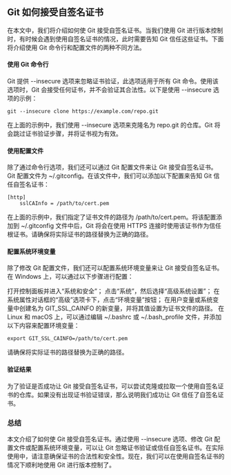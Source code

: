 ## Git 如何接受自签名证书
在本文中，我们将介绍如何使 Git 接受自签名证书。当我们使用 Git 进行版本控制时，有时候会遇到使用自签名证书的情况，此时需要告知 Git 信任这些证书。下面将介绍使用 Git 命令行和配置文件的两种不同方法。

#### 使用 Git 命令行
Git 提供 --insecure 选项来忽略证书验证，此选项适用于所有 Git 命令。使用该选项时，Git 会接受任何证书，并不会验证其合法性。以下是使用 --insecure 选项的示例：
```
git --insecure clone https://example.com/repo.git
```
在上面的示例中，我们使用 --insecure 选项来克隆名为 repo.git 的仓库。Git 将会跳过证书验证步骤，并将证书视为有效。

#### 使用配置文件
除了通过命令行选项，我们还可以通过 Git 配置文件来让 Git 接受自签名证书。Git 配置文件为 ~/.gitconfig。在该文件中，我们可以添加以下配置来告知 Git 信任自签名证书：
```
[http]
    sslCAInfo = /path/to/cert.pem
```
在上面的示例中，我们指定了证书文件的路径为 /path/to/cert.pem。将该配置添加到 ~/.gitconfig 文件中后，Git 将会在使用 HTTPS 连接时使用该证书作为信任根证书。请确保将实际证书的路径替换为正确的路径。

#### 配置系统环境变量
除了修改 Git 配置文件，我们还可以配置系统环境变量来让 Git 接受自签名证书。在 Windows 上，可以通过以下步骤进行配置：

打开控制面板并进入“系统和安全”；
点击“系统”，然后选择“高级系统设置”；
在系统属性对话框的“高级”选项卡下，点击“环境变量”按钮；
在用户变量或系统变量中创建名为 GIT_SSL_CAINFO 的新变量，并将其值设置为证书文件的路径。
在 Linux 和 macOS 上，可以通过编辑 ~/.bashrc 或 ~/.bash_profile 文件，并添加以下内容来配置环境变量：
```
export GIT_SSL_CAINFO=/path/to/cert.pem
```
请确保将实际证书的路径替换为正确的路径。

#### 验证结果
为了验证是否成功让 Git 接受自签名证书，可以尝试克隆或拉取一个使用自签名证书的仓库。如果没有出现证书验证错误，那么说明我们成功让 Git 信任了自签名证书。

### 总结
本文介绍了如何使 Git 接受自签名证书。通过使用 --insecure 选项、修改 Git 配置文件或配置系统环境变量，可以让 Git 忽略证书验证或信任自签名证书。在实际使用中，请注意确保证书的合法性和安全性。现在，我们可以在使用自签名证书的情况下顺利地使用 Git 进行版本控制了。
